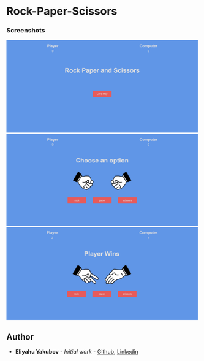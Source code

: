 # Rock-Paper-Scissors

### Screenshots

<img src="https://github.com/EliYakubov7/Rock-Paper-Scissors/blob/main/screenshots/start_game.png" width="500">  
<img src="https://github.com/EliYakubov7/Rock-Paper-Scissors/blob/main/screenshots/play_game.png" width="500">  
<img src="https://github.com/EliYakubov7/Rock-Paper-Scissors/blob/main/screenshots/player_wins.png" width="500">  

## Author

* **Eliyahu Yakubov** - *Initial work* - [Github](https://github.com/EliYakubov7), [Linkedin](https://www.linkedin.com/in/eli-yakubov-961908173)
